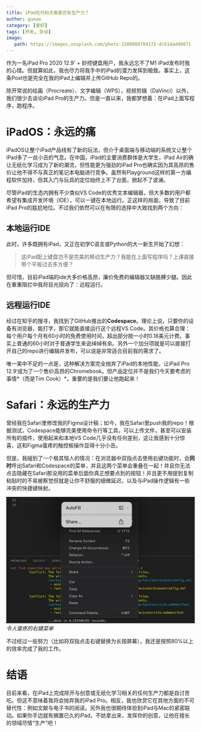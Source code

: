 ```yaml
---
title: iPad在代码方面是否有生产力？
author: guoao
category: [爱好]
tags: [开发, 杂谈]
image:
   path: https://images.unsplash.com/photo-1589089784172-dc61dad48071
---
```


作为一名iPad Pro 2020 12.9' + 妙控键盘用户，我永远忘不了M1 iPad发布时我的心情。但就算如此，我也尽力将我手中的iPad的潜力发挥到极致。事实上，这条Post也是完全在我的iPad上编辑并上传GitHub Repo的。

除开常说的绘画（Procreate）、文字编辑（WPS），视频剪辑（DaVinci）以外，我们很少去谈论iPad Pro的生产力。但是一直以来，我都梦想着：在iPad上面写程序，跑程序。

# iPadOS：永远的痛

iPadOS让整个iPad产品线有了新的玩法，但介于桌面端与移动端的系统又让整个iPad多了一丝小丑的气息。在中国，iPad的主要消费群体是大学生，iPad Air的确让无纸化学习成为了新的潮流，但性能更为强劲的iPad Pro也确实因为其高昂的售价让他不得不与真正的笔记本电脑进行竞争。虽然有Playground这样的第一方编程软件加持，但其入门与玩具的定位始终上不了台面，掀起不了波澜。

尽管iPad的生态内拥有不少类似VS Code的优秀文本编辑器，但大多数的用户都希望有集成开发环境（IDE），可以一键在本地运行。正这样的局面，导致了目前iPad Pro的尴尬地位。不过我们依然可以在有限的选择中大致找到两个方向：

## 本地运行IDE

此时，许多既拥有iPad，又正在初学C语言或Python的大一新生开始了幻想：

>这iPad配上键盘岂不是完美的移动生产力？我能在上面写程序吗？上课直接带个平板过去多方便？

但可惜，目前iPad端的ide大多价格高昂，廉价免费的编辑器又缺胳膊少腿。因此在重重阻拦中我将目光投向了：远程运行。

## 远程运行IDE

经过在知乎的搜寻，我找到了GitHub推出的**Codespace**。理论上说，只要你的设备有浏览器，能打字，那它就能直接运行这个远程VS Code。其价格也算合理：每个用户每个月有60小时的免费使用时间，超出部分按一小时0.18美元计费。事实上普通的60小时对于普通学生来说绰绰有余。另外一个加分项就是可以直接打开自己的repo进行编辑并发布，可以说是非常适合目前我的需求了。

唯一美中不足的一点是，这种解决方案完全抛弃了iPad的本地性能，让iPad Pro 12.9‘成为了一个售价高昂的Chromebook。但产品定位并不是我们今天要考虑的事情*（而是Tim Cook）*，重要的是我们要让他跑起来！

# Safari：永远的生产力

曾经我在Safari里修改我的Figma设计稿；如今，我在Safari里push我的repo！根据测试，Codespace能够完美使用命令行等工具，可以上传文件，甚至可以安装所有的插件，使用起来和本地VS Code几乎没有任何差别，这让我感到十分惊喜，这和Figma蛋疼的触控板操作显得十分小丑。

但是，我碰到了一个极其恼人的情况：在浏览器中双指点击使用右键功能时，会**同时**呼出Safari和Codespace的菜单，并且这两个菜单会重叠在一起！并且你无法点击隐藏在Safari那没用的菜单后面你真正想要点到的按钮！并且更不用提到复制粘贴时的不易被察觉但就是让你不舒服的细微延迟，以及与iPad操作逻辑有一些冲突的快捷键映射。

![Screenshot](assets/2024-03-07/rightclick.jpeg)
_令人蛋疼的右键菜单_

不过经过一些努力（比如将双指点击右键替换为长按屏幕），我还是按照80%以上的效率完成了我的工作。

# 结语

目前来看，在iPad上完成除开与创意或无纸化学习相关的任何生产力都是自讨苦吃。但这不意味着我将会抛弃我的iPad Pro。相反，我也欣赏它在其他方面的不可替代性：例如文献与电子书的阅读。另外我也很期待体验到iPad与Mac的紧密联动。如果你手边就有搁置已久的iPad，不妨拿出来，发挥你的创意，让他在擅长的领域尽情“生产”吧！
